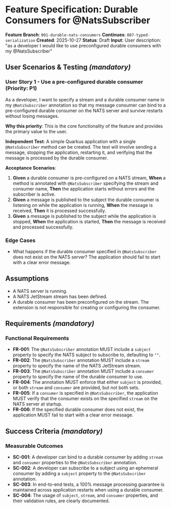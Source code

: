 # Feature Specification: Durable Consumers for @NatsSubscriber

**Feature Branch**: `001-durable-nats-consumers`
**Continues**: `007-typed-serialization`
**Created**: 2025-10-27
**Status**: Draft
**Input**: User description: "as a developer I would like to use preconfigured durable consumers with my @NatsSubscriber"

## User Scenarios & Testing *(mandatory)*

### User Story 1 - Use a pre-configured durable consumer (Priority: P1)

As a developer, I want to specify a stream and a durable consumer name in my `@NatsSubscriber` annotation so that my message consumer can bind to a pre-configured durable consumer on the NATS server and survive restarts without losing messages.

**Why this priority**: This is the core functionality of the feature and provides the primary value to the user.

**Independent Test**: A simple Quarkus application with a single `@NatsSubscriber` method can be created. The test will involve sending a message, stopping the application, restarting it, and verifying that the message is processed by the durable consumer.

**Acceptance Scenarios**:

1. **Given** a durable consumer is pre-configured on a NATS stream, **When** a method is annotated with `@NatsSubscriber` specifying the stream and consumer name, **Then** the application starts without errors and the subscriber is active.
2. **Given** a message is published to the subject the durable consumer is listening on while the application is running, **When** the message is received, **Then** it is processed successfully.
3. **Given** a message is published to the subject while the application is stopped, **When** the application is started, **Then** the message is received and processed successfully.

### Edge Cases

- What happens if the durable consumer specified in `@NatsSubscriber` does not exist on the NATS server? The application should fail to start with a clear error message.

## Assumptions

- A NATS server is running.
- A NATS JetStream stream has been defined.
- A durable consumer has been preconfigured on the stream. The extension is not responsible for creating or configuring the consumer.

## Requirements *(mandatory)*

### Functional Requirements

- **FR-001**: The `@NatsSubscriber` annotation MUST include a `subject` property to specify the NATS subject to subscribe to, defaulting to `""`.
- **FR-002**: The `@NatsSubscriber` annotation MUST include a `stream` property to specify the name of the NATS JetStream stream.
- **FR-003**: The `@NatsSubscriber` annotation MUST include a `consumer` property to specify the name of the durable consumer to use.
- **FR-004**: The annotation MUST enforce that either `subject` is provided, or both `stream` and `consumer` are provided, but not both sets.
- **FR-005**: If a `consumer` is specified in `@NatsSubscriber`, the application MUST verify that the consumer exists on the specified `stream` on the NATS server at startup.
- **FR-006**: If the specified durable consumer does not exist, the application MUST fail to start with a clear error message.

## Success Criteria *(mandatory)*

### Measurable Outcomes

- **SC-001**: A developer can bind to a durable consumer by adding `stream` and `consumer` properties to the `@NatsSubscriber` annotation.
- **SC-002**: A developer can subscribe to a subject using an ephemeral consumer by adding a `subject` property to the `@NatsSubscriber` annotation.
- **SC-003**: In end-to-end tests, a 100% message processing guarantee is maintained across application restarts when using a durable consumer.
- **SC-004**: The usage of `subject`, `stream`, and `consumer` properties, and their validation rules, are clearly documented.